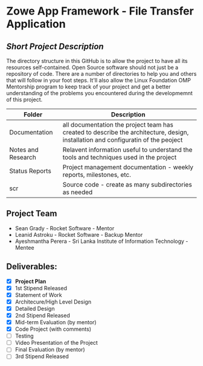 # Zowe App Framework - File Transfer Application
## *Short Project Description*
The directory structure in this GitHub is to allow the project to have all its resources self-contained.
Open Source software should not just be a repository of code.  There are a number of directories to help you and others that will 
follow in your foot steps.  It'll also allow the Linux Foundation OMP Mentorship program to keep track of your project and get
a better understanding of the problems you encountered during the developmemnt of this project.

| Folder | Description |
|---|---|
| Documentation |  all documentation the project team has created to describe the architecture, design, installation and configuratin of the peoject |
| Notes and Research | Relavent information useful to understand the tools and techniques used in the project |
| Status Reports | Project management documentation - weekly reports, milestones, etc. |
| scr | Source code - create as many subdirectories as needed |

## Project Team
- Sean Grady - Rocket Software - Mentor
- Leanid Astroku - Rocket Software - Backup Mentor
- Ayeshmantha Perera - Sri Lanka Institute of Information Technology - Mentee

## Deliverables:
- [X] **Project Plan**
- [X] 1st Stipend Released
- [X] Statement of Work
- [X] Architecure/High Level Design
- [X] Detailed Design
- [X] 2nd Stipend Released
- [X] Mid-term Evaluation (by mentor)
- [X] Code Project (with comments)
- [ ] Testing
- [ ] Video Presentation of the Project
- [ ] Final Evaluation (by mentor)
- [ ] 3rd Stipend Released
